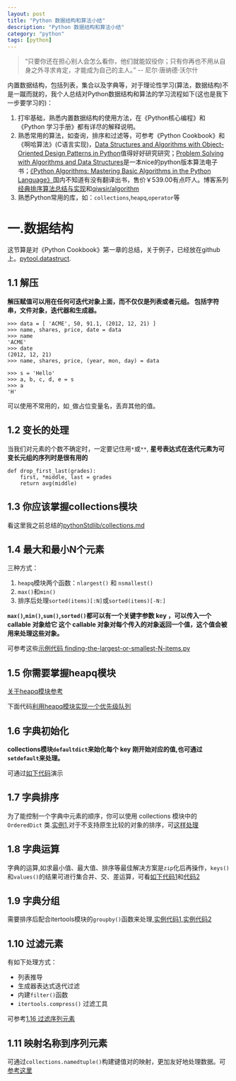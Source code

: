 ```yaml
---
layout: post
title: "Python 数据结构和算法小结"
description: "Python 数据结构和算法小结"
category: "python"
tags: [python]
---
```

>“只要你还在担心别人会怎么看你，他们就能奴役你；只有你再也不用从自身之外寻求肯定，才能成为自己的主人。” -- 尼尔·唐纳德·沃尔什

内置数据结构，包括列表，集合以及字典等，对于理论性学习(算法，数据结构)不是一蹴而就的，我个人总结对Python数据结构和算法的学习流程如下(这也是我下一步要学习的)：

1. 打牢基础，熟悉内置数据结构的使用方法，在《Python核心编程》和《Python 学习手册》都有详尽的解释说明。
2. 熟悉常用的算法，如查询，排序和过滤等，可参考《Python Cookbook》和《啊哈算法》(C语言实现)，[Data Structures and Algorithms with Object-Oriented Design Patterns in Python](http://www.brpreiss.com/)值得好好研究研究；[Problem Solving with Algorithms and Data Structures](http://interactivepython.org/courselib/static/pythonds/index.html)是一本nice的python版本算法电子书；[《Python Algorithms: Mastering Basic Algorithms in the Python Language》](http://link.springer.com/book/10.1007%2F978-1-4302-3238-4)国内不知道有没有翻译出书，售价￥539.00有点吓人。博客系列[经典排序算法总结与实现](http://wuchong.me/blog/2014/02/09/algorithm-sort-summary/)和[qiwsir/algorithm](https://github.com/qiwsir/algorithm)
3. 熟悉Python常用的库，如：`collections`,`heapq`,`operator`等

# 一.数据结构
这节算是对《Python Cookbook》第一章的总结，关于例子，已经放在github上。[pytool.datastruct](https://github.com/BeginMan/pytool/tree/master/datastruct).


## 1.1 解压
**解压赋值可以用在任何可迭代对象上面，而不仅仅是列表或者元组。 包括字符串，文件对象，迭代器和生成器。**

	>>> data = [ 'ACME', 50, 91.1, (2012, 12, 21) ]
	>>> name, shares, price, date = data
	>>> name
	'ACME'
	>>> date
	(2012, 12, 21)
	>>> name, shares, price, (year, mon, day) = data

	>>> s = 'Hello'
	>>> a, b, c, d, e = s
	>>> a
	'H'

可以使用不常用的，如`_`做占位变量名，丢弃其他的值。

## 1.2 变长的处理

当我们对元素的个数不确定时，一定要记住用`*`或`**`, **星号表达式在迭代元素为可变长元组的序列时是很有用的**

	def drop_first_last(grades):
	    first, *middle, last = grades
	    return avg(middle)

## 1.3 你应该掌握collections模块
看这里我之前总结的[pythonStdlib/collections.md](https://github.com/BeginMan/pythonStdlib/blob/master/collections.md)

## 1.4 最大和最小N个元素

三种方式：

1. `heapq`模块两个函数：`nlargest()` 和 `nsmallest()`
2. `max()`和`min()`
3. 排序后处理`sorted(items)[:N]`或`sorted(items)[-N:]`

**`max()`,`min()`,`sum()`,`sorted()`都可以有一个关键字参数 key ，可以传入一个 callable 对象给它
这个 callable 对象对每个传入的对象返回一个值，这个值会被用来处理这些对象。**

可参考这些[示例代码 finding-the-largest-or-smallest-N-items.py](https://github.com/BeginMan/pytool/blob/master/datastruct/finding-the-largest-or-smallest-N-items.py)

## 1.5 你需要掌握heapq模块
[关于heapq模块参考](https://github.com/qiwsir/algorithm/blob/master/heapq.md)

下面代码[利用heapq模块实现一个优先级队列](https://github.com/BeginMan/pytool/blob/master/datastruct/Implementing-a-Priority-Queue.py)

## 1.6 字典初始化
**collections模块`defaultdict`来始化每个 key 刚开始对应的值,也可通过`setdefault`来处理。**

可通过[如下代码](https://github.com/BeginMan/pytool/blob/master/datastruct/mapping-keys-to-multiple-values-in-a-dictionary.py)演示

## 1.7 字典排序
为了能控制一个字典中元素的顺序，你可以使用 collections 模块中的 `OrderedDict` 类.[实例1](https://github.com/BeginMan/pytool/blob/master/datastruct/sorting-a-list-of-dictionaries-by-a-common-key.py),对于不支持原生比较的对象的排序，可[这样处理](https://github.com/BeginMan/pytool/blob/master/datastruct/sorting-objects-without-native-comparison-support.py)

## 1.8 字典运算
字典的运算,如求最小值、最大值、排序等最佳解决方案是`zip`化后再操作，`keys()`和`values()`的结果可进行集合并、交、差运算，可看[如下代码1](https://github.com/BeginMan/pytool/blob/master/datastruct/calculating-with-dictionaries.py)和[代码2](https://github.com/BeginMan/pytool/blob/master/datastruct/finding-commonalities-in-two-dictionaries.py)

## 1.9 字典分组
需要排序后配合itertools模块的`groupby()`函数来处理,[实例代码1](https://github.com/BeginMan/pytool/blob/master/datastruct/grouping-records-together-based-on-a-field.py),[实例代码2](https://github.com/BeginMan/pytool/blob/master/datastruct/dict_group.py)

## 1.10 过滤元素
有如下处理方式：

- 列表推导
- 生成器表达式迭代过滤
- 内建`filter()`函数
- `itertools.compress()` 过滤工具

可参考[1.16 过滤序列元素](http://python3-cookbook.readthedocs.org/zh_CN/latest/c01/p16_filter_sequence_elements.html)

## 1.11 映射名称到序列元素
可通过`collections.namedtuple()`构建键值对的映射，更加友好地处理数据。可[参考这里](http://python3-cookbook.readthedocs.org/zh_CN/latest/c01/p18_map_names_to_sequence_elements.html)

